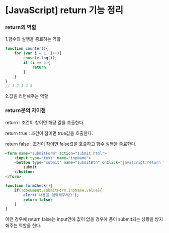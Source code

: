 # [JavaScript] return 기능 정리

### return의 역할

1.함수의 실행을 종료하는 역할

```javascript
function counter(){
    for (var i = 1; i++){
        console.log(i);
        if (i == 5){
            return;
        }
    }
}
// 1 2 3 4 5
```



2.값을 리턴해주는 역할



### return문의 차이점

return : 조건이 참이면 해당 값을 호출한다.

return true : 조건이 참이면 true값을 호출한다.

return false : 조건이 참이면 false값을 호출하고 함수 실행을 종료한다.



```html
<form name="submitForm" action="submit.html">
    <input type="text" name="inpName">
    <button type="submit" name="submitBtn" onClick="javascript:return formCheck();">
        submit
    </button>
</form>
```



```javascript
function formCheck(){
    if(!document.submitForm.inpName.value){
        alert('내용을 입력해주세요');
        return false;
    }
}
```

이런 경우에 return false는 input안에 값이 없을 경우에 폼이 submit되는 상황을 방지해주는 역할을 한다.
